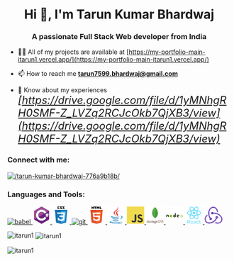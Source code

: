 <h1 align="center">Hi 👋, I'm Tarun Kumar Bhardwaj</h1>
<h3 align="center">A passionate Full Stack Web developer from India</h3>

- 👨‍💻 All of my projects are available at [https://my-portfolio-main-itarun1.vercel.app/](https://my-portfolio-main-itarun1.vercel.app/)

- 📫 How to reach me **tarun7599.bhardwaj@gmail.com**

- 📄 Know about my experiences <script src='https://kit.fontawesome.com/a076d05399.js' crossorigin='anonymous'></script> <i class='fab fa-google-drive' style='font-size:24px'>[https://drive.google.com/file/d/1yMNhgRH0SMF-Z_LVZq2RCJcOkb7QjXB3/view](https://drive.google.com/file/d/1yMNhgRH0SMF-Z_LVZq2RCJcOkb7QjXB3/view)</i>

<h3 align="left">Connect with me:</h3>
<p align="left">
<a href="https://linkedin.com/in//tarun-kumar-bhardwaj-776a9b18b/" target="blank"><img align="center" src="https://raw.githubusercontent.com/rahuldkjain/github-profile-readme-generator/master/src/images/icons/Social/linked-in-alt.svg" alt="/tarun-kumar-bhardwaj-776a9b18b/" height="30" width="40" /></a>
</p>

<h3 align="left">Languages and Tools:</h3>
<p align="left"> <a href="https://babeljs.io/" target="_blank" rel="noreferrer"> <img src="https://www.vectorlogo.zone/logos/babeljs/babeljs-icon.svg" alt="babel" width="40" height="40"/> </a> <a href="https://www.w3schools.com/cs/" target="_blank" rel="noreferrer"> <img src="https://raw.githubusercontent.com/devicons/devicon/master/icons/csharp/csharp-original.svg" alt="csharp" width="40" height="40"/> </a> <a href="https://www.w3schools.com/css/" target="_blank" rel="noreferrer"> <img src="https://raw.githubusercontent.com/devicons/devicon/master/icons/css3/css3-original-wordmark.svg" alt="css3" width="40" height="40"/> </a> <a href="https://git-scm.com/" target="_blank" rel="noreferrer"> <img src="https://www.vectorlogo.zone/logos/git-scm/git-scm-icon.svg" alt="git" width="40" height="40"/> </a> <a href="https://www.w3.org/html/" target="_blank" rel="noreferrer"> <img src="https://raw.githubusercontent.com/devicons/devicon/master/icons/html5/html5-original-wordmark.svg" alt="html5" width="40" height="40"/> </a> <a href="https://www.java.com" target="_blank" rel="noreferrer"> <img src="https://raw.githubusercontent.com/devicons/devicon/master/icons/java/java-original.svg" alt="java" width="40" height="40"/> </a> <a href="https://developer.mozilla.org/en-US/docs/Web/JavaScript" target="_blank" rel="noreferrer"> <img src="https://raw.githubusercontent.com/devicons/devicon/master/icons/javascript/javascript-original.svg" alt="javascript" width="40" height="40"/> </a> <a href="https://www.mongodb.com/" target="_blank" rel="noreferrer"> <img src="https://raw.githubusercontent.com/devicons/devicon/master/icons/mongodb/mongodb-original-wordmark.svg" alt="mongodb" width="40" height="40"/> </a> <a href="https://nodejs.org" target="_blank" rel="noreferrer"> <img src="https://raw.githubusercontent.com/devicons/devicon/master/icons/nodejs/nodejs-original-wordmark.svg" alt="nodejs" width="40" height="40"/> </a> <a href="https://reactjs.org/" target="_blank" rel="noreferrer"> <img src="https://raw.githubusercontent.com/devicons/devicon/master/icons/react/react-original-wordmark.svg" alt="react" width="40" height="40"/> </a> <a href="https://redux.js.org" target="_blank" rel="noreferrer"> <img src="https://raw.githubusercontent.com/devicons/devicon/master/icons/redux/redux-original.svg" alt="redux" width="40" height="40"/> </a> </p>

<p><img align="left" src="https://github-readme-stats.vercel.app/api/top-langs?username=itarun1&show_icons=true&locale=en&layout=compact" alt="itarun1" /></p>

<p>&nbsp;<img align="center" src="https://github-readme-stats.vercel.app/api?username=itarun1&show_icons=true&locale=en" alt="itarun1" /></p>

<p><img align="center" src="https://github-readme-streak-stats.herokuapp.com/?user=itarun1&" alt="itarun1" /></p>
